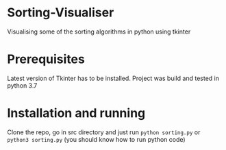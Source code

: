 # Sorting-Visualiser
Visualising some of the sorting algorithms in python using tkinter

# Prerequisites
Latest version of Tkinter has to be installed. Project was build and tested in python 3.7

# Installation and running
Clone the repo, go in src directory and just run ```python sorting.py``` or ```python3 sorting.py``` (you should know how to run python code)
